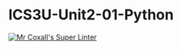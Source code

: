 # ICS3U-Unit2-01-Python
[![Mr Coxall's Super Linter](https://github.com/zaida-hammmel2108/ICS3U-Unit2-01-Python/workflows/Mr%20Coxall's%20Super%20Linter/badge.svg)](https://github.com/zaida-hammmel2108/ICS3U-Unit2-01-Python/actions/)
